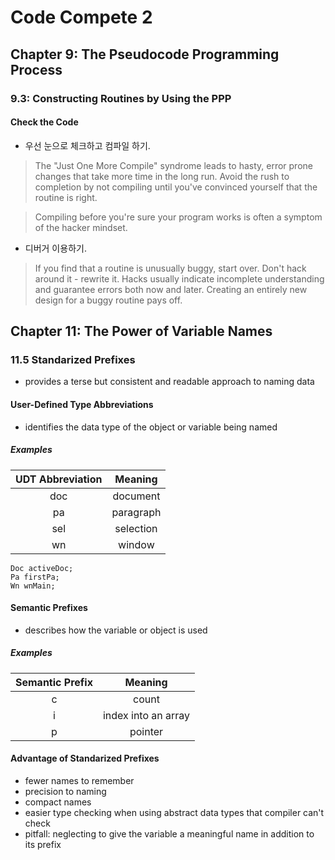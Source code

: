 # Code Compete 2

## Chapter 9: The Pseudocode Programming Process

### 9.3: Constructing Routines by Using the PPP

#### Check the Code

* 우선 눈으로 체크하고 컴파일 하기.

> The "Just One More Compile" syndrome leads to hasty, error prone changes that take more time in the 
long run. Avoid the rush to completion by not compiling until you've convinced yourself that the 
routine is right.

> Compiling before you're sure your program works is often a symptom of the hacker mindset.

* 디버거 이용하기.

> If you find that a routine is unusually buggy, start over. Don't hack around it - rewrite it. Hacks 
usually indicate incomplete understanding and guarantee errors both now and later. Creating an 
entirely new design for a buggy routine pays off.

## Chapter 11: The Power of Variable Names

### 11.5 Standarized Prefixes

* provides a terse but consistent and readable approach to naming data

#### User-Defined Type Abbreviations

* identifies the data type of the object or variable being named

##### Examples

UDT Abbreviation | Meaning
:---------------:|:------:
doc|document
pa|paragraph
sel|selection
wn|window

```
Doc activeDoc;
Pa firstPa;
Wn wnMain;
```

#### Semantic Prefixes

* describes how the variable or object is used

##### Examples

Semantic Prefix | Meaning
:---------------:|:------:
c|count
i|index into an array
p|pointer

#### Advantage of Standarized Prefixes

* fewer names to remember
* precision to naming
* compact names
* easier type checking when using abstract data types that compiler can't check
* pitfall: neglecting to give the variable a meaningful name in addition to its prefix
